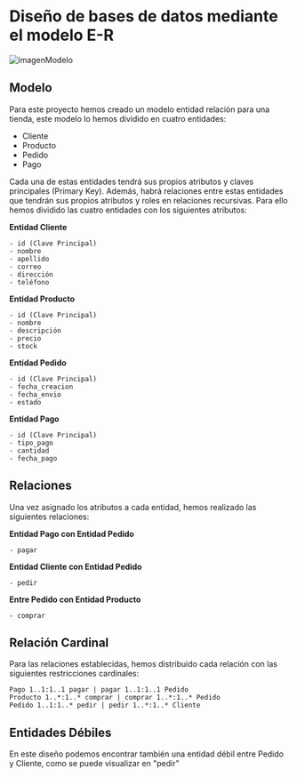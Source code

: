 # Diseño de bases de datos mediante el modelo E-R

![imagenModelo](./docs/modeloER.jpg)

## Modelo

Para este proyecto hemos creado un modelo entidad relación para una tienda, este modelo lo hemos dividido en cuatro entidades:

* Cliente
* Producto
* Pedido
* Pago

Cada una de estas entidades tendrá sus propios atributos y claves principales (Primary Key). Además, habrá relaciones entre estas entidades que tendrán sus propios atributos y roles en relaciones recursivas. Para ello hemos dividido las cuatro entidades con los siguientes atributos:

**Entidad Cliente**
```
- id (Clave Principal)
- nombre
- apellido
- correo
- dirección
- teléfono
```

**Entidad Producto**
```
- id (Clave Principal)
- nombre
- descripción
- precio
- stock
```

**Entidad Pedido**
```
- id (Clave Principal)
- fecha_creacion
- fecha_envio
- estado
```

**Entidad Pago**
```
- id (Clave Principal)
- tipo_pago
- cantidad
- fecha_pago
```


## Relaciones

Una vez asignado los atributos a cada entidad, hemos realizado las siguientes relaciones:

**Entidad Pago con Entidad Pedido**
```
- pagar
```

**Entidad Cliente con Entidad Pedido**
```
- pedir
```

**Entre Pedido con Entidad Producto**
```
- comprar
```

## Relación Cardinal

Para las relaciones establecidas, hemos distribuido cada relación con las siguientes restricciones cardinales:

```
Pago 1..1:1..1 pagar | pagar 1..1:1..1 Pedido
Producto 1..*:1..* comprar | comprar 1..*:1..* Pedido
Pedido 1..1:1..* pedir | pedir 1..*:1..* Cliente
```

## Entidades Débiles

En este diseño podemos encontrar también una entidad débil entre Pedido y Cliente, como se puede visualizar en "pedir"
